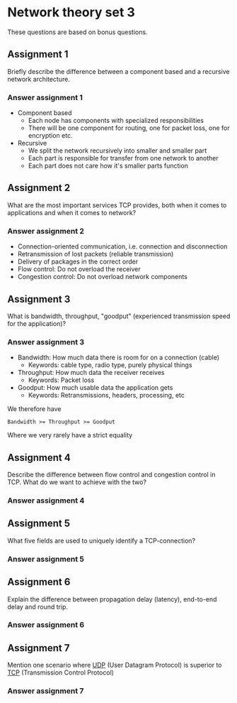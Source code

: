 # Network theory set 3

These questions are based on bonus questions.

## Assignment 1

Briefly describe the difference between a component based and a recursive
network architecture.

### Answer assignment 1

- Component based
   - Each node has components with specialized responsibilities
   - There will be one component for routing, one for packet loss, one for
     encryption etc.
- Recursive
   - We split the network recursively into smaller and smaller part
   - Each part is responsible for transfer from one network to another
   - Each part does not care how it's smaller parts function

## Assignment 2

What are the most important services TCP provides, both when it comes to
applications and when it comes to network?

### Answer assignment 2

- Connection-oriented communication, i.e. connection and disconnection
- Retransmission of lost packets (reliable transmission)
- Delivery of packages in the correct order
- Flow control: Do not overload the receiver
- Congestion control: Do not overload network components

## Assignment 3

What is bandwidth, throughput, "goodput" (experienced transmission speed for the
application)?

### Answer assignment 3

- Bandwidth: How much data there is room for on a connection (cable)
   - Keywords: cable type, radio type, purely physical things
- Throughput: How much data the receiver receives
   - Keywords: Packet loss
- Goodput: How much usable data the application gets
   - Keywords: Retransmissions, headers, processing, etc

We therefore have

```text
Bandwidth >= Throughput >= Goodput
```

Where we very rarely have a strict equality

## Assignment 4

Describe the difference between flow control and congestion control in TCP.
What do we want to achieve with the two?

### Answer assignment 4

## Assignment 5

What five fields are used to uniquely identify a TCP-connection?

### Answer assignment 5

## Assignment 6

Explain the difference between propagation delay (latency), end-to-end delay and
round trip.

### Answer assignment 6

## Assignment 7

Mention one scenario where
[UDP](https://en.wikipedia.org/wiki/User_Datagram_Protocol) (User Datagram
Protocol) is superior to
[TCP](https://en.wikipedia.org/wiki/Transmission_Control_Protocol)
(Transmission Control Protocol)

### Answer assignment 7
